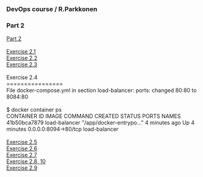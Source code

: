 ### DevOps course / R.Parkkonen
### Part 2

[Part 2](https://github.com/rparkkon/devops/tree/master/part2)
<BR>
<BR>
[Exercise 2.1](https://github.com/rparkkon/devops/blob/master/part2/e1)
<BR>
[Exercise 2.2](https://github.com/rparkkon/devops/blob/master/part2/e2)
<BR>
[Exercise 2.3](https://github.com/rparkkon/devops/blob/master/part2/e3)
<BR>
<BR>Exercise 2.4
<BR>================
<BR> File docker-compose.yml in section load-balancer: ports: changed 80:80 to 8084:80 
<BR>
<BR>$ docker container ps
<BR>CONTAINER ID        IMAGE               COMMAND                  CREATED             STATUS              PORTS                    NAMES
<BR>41b50bca7879        load-balancer       "/app/docker-entrypo…"   4 minutes ago       Up 4 minutes        0.0.0.0:8094->80/tcp     load-balancer
<BR>
<BR>
[Exercise 2.5](https://github.com/rparkkon/devops/blob/master/part2/e5)
<BR>
[Exercise 2.6](https://github.com/rparkkon/devops/blob/master/part2/e6)
<BR>
[Exercise 2.7](https://github.com/rparkkon/devops/blob/master/part2/e7)
<BR>
[Exercise 2.8, 10](https://github.com/rparkkon/devops/blob/master/part2/e8)
<BR>
[Exercise 2.9](https://github.com/rparkkon/devops/blob/master/part2/e9)
<BR>